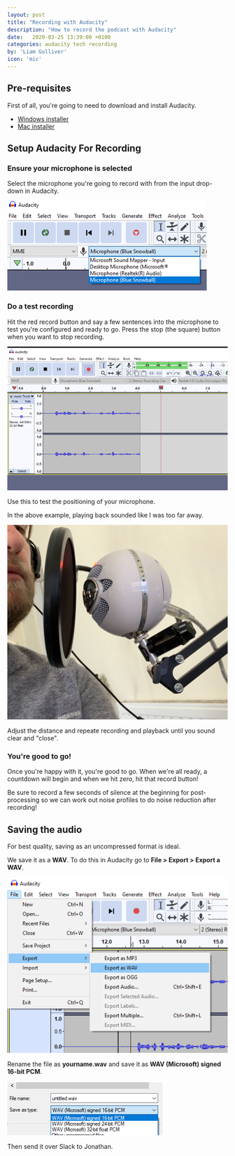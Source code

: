 ```yaml
---
layout: post
title: "Recording with Audacity"
description: "How to record the podcast with Audacity"
date:   2020-03-25 13:39:00 +0100
categories: audacity tech recording
by: 'Liam Gulliver'
icon: 'mic'     
---
```


## Pre-requisites

First of all, you're going to need to download and install Audacity.

* [Windows installer](https://www.fosshub.com/Audacity.html?dwl=audacity-win-2.3.3.exe)
* [Mac installer](https://www.fosshub.com/Audacity.html?dwl=audacity-macos-2.3.3.dmg)


## Setup Audacity For Recording

### Ensure your microphone is selected

Select the microphone you're going to record with from the input drop-down in Audacity.

![Input selection](../assets/img/post-images/audacity-mic-select.png)

### Do a test recording

Hit the red record button and say a few sentences into the microphone to test you're configured and ready to go. Press the stop (the square) button when you want to stop recording.

![Recording test 1](../assets/img/post-images/recording-example.png)

Use this to test the positioning of your microphone. 

In the above example, playing back sounded like I was too far away.

![Face distance](../assets/img/post-images/face-distance.jpg)

Adjust the distance and repeate recording and playback until you sound clear and "close".

### You're good to go!

Once you're happy with it, you're good to go. When we're all ready, a countdown will begin and when we hit zero, hit that record button!

Be sure to record a few seconds of silence at the beginning for post-processing so we can work out noise profiles to do noise reduction after recording!

## Saving the audio

For best quality, saving as an uncompressed format is ideal.

We save it as a **WAV**. To do this in Audacity go to **File > Export > Export a WAV**.

![Export as WAV](../assets/img/post-images/export-as-wav.png)

Rename the file as **yourname.wav** and save it as **WAV (Microsoft) signed 16-bit PCM**.

![Export as File Type](../assets/img/post-images/export-file-type.png)

Then send it over Slack to Jonathan.
